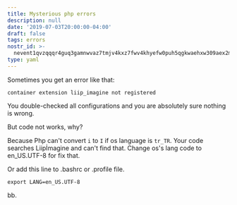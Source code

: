 ```yaml
---
title: Mysterious php errors
description: null
date: '2019-07-03T20:00:00-04:00'
draft: false
tags: errors
nostr_id: >-
  nevent1qvzqqqr4guq3gamnwvaz7tmjv4kxz7fwv4khyefw0puh5qgkwaehxw309aex2mrp0yhxummnw3ezucnpdejqz9rhwden5te0wfjkccte9ejxzmt4wvhxjmcprpmhxue69uhhyetvv9ujuumwdae8gtnnda3kjctvqyxhwumn8ghj7mn0wvhxcmmvqyt8wumn8ghj7un9d3shjtnswf5k6ctv9ehx2aqppamhxue69uhkummnw3ezumt0d5q3vamnwvaz7tmjv4kxz7fwdehhxtnnda3kjctvqyd8wumn8ghj7ctjw35kxmr9wvhxcctev4erxtnwv4mhxqg7waehxw309akkcuewv94kgetwd9azuetyw5h8gu30dehhxarjqqsw7gzlma0cmqqt50ghz4td4s433m65scqrqcgk5tdwep502v83lsgdfm8vg
type: yaml
---
```



Sometimes you get an error like that: 

`container extension liip_imagine not registered`

You double-checked all configurations and you are absolutely sure nothing is wrong.

But code not works, why?

Because Php can't convert `i` to `I` if os language is `tr_TR`. Your code searches Liipİmagine and can't find that.
Change os's lang code to en_US.UTF-8 for fix that.

Or add this line to .bashrc or .profile file.

`export LANG=en_US.UTF-8`

bb.

